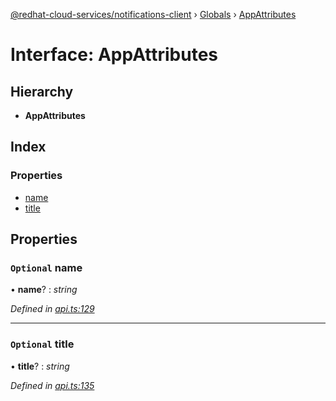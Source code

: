 [@redhat-cloud-services/notifications-client](../README.md) › [Globals](../globals.md) › [AppAttributes](appattributes.md)

# Interface: AppAttributes

## Hierarchy

* **AppAttributes**

## Index

### Properties

* [name](appattributes.md#optional-name)
* [title](appattributes.md#optional-title)

## Properties

### `Optional` name

• **name**? : *string*

*Defined in [api.ts:129](https://github.com/RedHatInsights/javascript-clients/blob/master/packages/hooks/api.ts#L129)*

___

### `Optional` title

• **title**? : *string*

*Defined in [api.ts:135](https://github.com/RedHatInsights/javascript-clients/blob/master/packages/hooks/api.ts#L135)*
